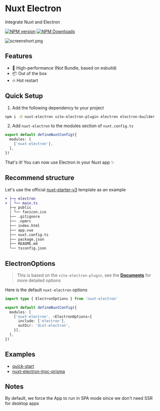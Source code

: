 # Nuxt Electron

Integrate Nuxt and Electron

[![NPM version](https://img.shields.io/npm/v/nuxt-electron.svg)](https://npmjs.org/package/nuxt-electron)
[![NPM Downloads](https://img.shields.io/npm/dm/nuxt-electron.svg)](https://npmjs.org/package/nuxt-electron)

![screenshort.png](https://github.com/caoxiemeihao/nuxt-electron/blob/main/screenshot.png?raw=true)

## Features

- 🚀 High-performance (Not Bundle, based on esbuild)
- 📦 Out of the box
- 🔥 Hot restart

## Quick Setup

1. Add the following dependency to your project

```sh
npm i -D nuxt-electron vite-electron-plugin electron electron-builder
```

2. Add `nuxt-electron` to the modules section of `nuxt.config.ts`

```ts
export default defineNuxtConfig({
  modules: [
    ['nuxt-electron'],
  ],
})
```

That's it! You can now use Electron in your Nuxt app ✨

## Recommend structure

Let's use the official [nuxt-starter-v3](https://codeload.github.com/nuxt/starter/tar.gz/refs/heads/v3) template as an example

```diff
+ ├─┬ electron
+ │ └── main.ts
  ├─┬ public
  │ └── favicon.ico
  ├── .gitignore
  ├── .npmrc
  ├── index.html
  ├── app.vue
  ├── nuxt.config.ts
  ├── package.json
  ├── README.md
  └── tsconfig.json
```

## ElectronOptions

> This is based on the `vite-electron-plugin`, see the **[Documents](https://github.com/electron-vite/vite-electron-plugin#configuration)** for more detailed options

Here is the default `nuxt-electron` options

```ts
import type { ElectronOptions } from 'nuxt-electron'

export default defineNuxtConfig({
  modules: [
    ['nuxt-electron', <ElectronOptions>{
      include: ['electron'],
      outDir: 'dist-electron',
    }],
  ],
})
```

## Examples

- [quick-start](https://github.com/caoxiemeihao/nuxt-electron/tree/main/examples/quick-start)
- [nuxt-electron-trpc-prisma](https://github.com/gurvancampion/nuxt-electron-trpc-prisma)

## Notes
By default, we force the App to run in SPA mode since we don't need SSR for desktop apps

